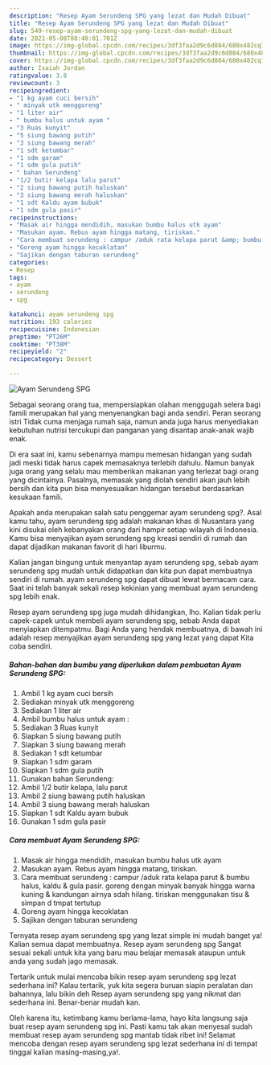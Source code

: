 ```yaml
---
description: "Resep Ayam Serundeng SPG yang lezat dan Mudah Dibuat"
title: "Resep Ayam Serundeng SPG yang lezat dan Mudah Dibuat"
slug: 549-resep-ayam-serundeng-spg-yang-lezat-dan-mudah-dibuat
date: 2021-05-08T08:48:01.701Z
image: https://img-global.cpcdn.com/recipes/3df3faa2d9c6d884/680x482cq70/ayam-serundeng-spg-foto-resep-utama.jpg
thumbnail: https://img-global.cpcdn.com/recipes/3df3faa2d9c6d884/680x482cq70/ayam-serundeng-spg-foto-resep-utama.jpg
cover: https://img-global.cpcdn.com/recipes/3df3faa2d9c6d884/680x482cq70/ayam-serundeng-spg-foto-resep-utama.jpg
author: Isaiah Jordan
ratingvalue: 3.8
reviewcount: 3
recipeingredient:
- "1 kg ayam cuci bersih"
- " minyak utk menggoreng"
- "1 liter air"
- " bumbu halus untuk ayam "
- "3 Ruas kunyit"
- "5 siung bawang putih"
- "3 siung bawang merah"
- "1 sdt ketumbar"
- "1 sdm garam"
- "1 sdm gula putih"
- " bahan Serundeng"
- "1/2 butir kelapa lalu parut"
- "2 siung bawang putih haluskan"
- "3 siung bawang merah haluskan"
- "1 sdt Kaldu ayam bubuk"
- "1 sdm gula pasir"
recipeinstructions:
- "Masak air hingga mendidih, masukan bumbu halus utk ayam"
- "Masukan ayam. Rebus ayam hingga matang, tiriskan."
- "Cara membuat serundeng : campur /aduk rata kelapa parut &amp; bumbu halus, kaldu &amp; gula pasir. goreng dengan minyak banyak hingga warna kuning &amp; kandungan airnya sdah hilang. tiriskan menggunakan tisu &amp; simpan d tmpat tertutup"
- "Goreng ayam hingga kecoklatan"
- "Sajikan dengan taburan serundeng"
categories:
- Resep
tags:
- ayam
- serundeng
- spg

katakunci: ayam serundeng spg 
nutrition: 193 calories
recipecuisine: Indonesian
preptime: "PT26M"
cooktime: "PT38M"
recipeyield: "2"
recipecategory: Dessert

---
```



![Ayam Serundeng SPG](https://img-global.cpcdn.com/recipes/3df3faa2d9c6d884/680x482cq70/ayam-serundeng-spg-foto-resep-utama.jpg)

Sebagai seorang orang tua, mempersiapkan olahan menggugah selera bagi famili merupakan hal yang menyenangkan bagi anda sendiri. Peran seorang istri Tidak cuma menjaga rumah saja, namun anda juga harus menyediakan kebutuhan nutrisi tercukupi dan panganan yang disantap anak-anak wajib enak.

Di era  saat ini, kamu sebenarnya mampu memesan hidangan yang sudah jadi meski tidak harus capek memasaknya terlebih dahulu. Namun banyak juga orang yang selalu mau memberikan makanan yang terlezat bagi orang yang dicintainya. Pasalnya, memasak yang diolah sendiri akan jauh lebih bersih dan kita pun bisa menyesuaikan hidangan tersebut berdasarkan kesukaan famili. 



Apakah anda merupakan salah satu penggemar ayam serundeng spg?. Asal kamu tahu, ayam serundeng spg adalah makanan khas di Nusantara yang kini disukai oleh kebanyakan orang dari hampir setiap wilayah di Indonesia. Kamu bisa menyajikan ayam serundeng spg kreasi sendiri di rumah dan dapat dijadikan makanan favorit di hari liburmu.

Kalian jangan bingung untuk menyantap ayam serundeng spg, sebab ayam serundeng spg mudah untuk didapatkan dan kita pun dapat membuatnya sendiri di rumah. ayam serundeng spg dapat dibuat lewat bermacam cara. Saat ini telah banyak sekali resep kekinian yang membuat ayam serundeng spg lebih enak.

Resep ayam serundeng spg juga mudah dihidangkan, lho. Kalian tidak perlu capek-capek untuk membeli ayam serundeng spg, sebab Anda dapat menyiapkan ditempatmu. Bagi Anda yang hendak membuatnya, di bawah ini adalah resep menyajikan ayam serundeng spg yang lezat yang dapat Kita coba sendiri.

<!--inarticleads1-->

##### Bahan-bahan dan bumbu yang diperlukan dalam pembuatan Ayam Serundeng SPG:

1. Ambil 1 kg ayam cuci bersih
1. Sediakan  minyak utk menggoreng
1. Sediakan 1 liter air
1. Ambil  bumbu halus untuk ayam :
1. Sediakan 3 Ruas kunyit
1. Siapkan 5 siung bawang putih
1. Siapkan 3 siung bawang merah
1. Sediakan 1 sdt ketumbar
1. Siapkan 1 sdm garam
1. Siapkan 1 sdm gula putih
1. Gunakan  bahan Serundeng:
1. Ambil 1/2 butir kelapa, lalu parut
1. Ambil 2 siung bawang putih haluskan
1. Ambil 3 siung bawang merah haluskan
1. Siapkan 1 sdt Kaldu ayam bubuk
1. Gunakan 1 sdm gula pasir




<!--inarticleads2-->

##### Cara membuat Ayam Serundeng SPG:

1. Masak air hingga mendidih, masukan bumbu halus utk ayam
1. Masukan ayam. Rebus ayam hingga matang, tiriskan.
1. Cara membuat serundeng : campur /aduk rata kelapa parut &amp; bumbu halus, kaldu &amp; gula pasir. goreng dengan minyak banyak hingga warna kuning &amp; kandungan airnya sdah hilang. tiriskan menggunakan tisu &amp; simpan d tmpat tertutup
1. Goreng ayam hingga kecoklatan
1. Sajikan dengan taburan serundeng




Ternyata resep ayam serundeng spg yang lezat simple ini mudah banget ya! Kalian semua dapat membuatnya. Resep ayam serundeng spg Sangat sesuai sekali untuk kita yang baru mau belajar memasak ataupun untuk anda yang sudah jago memasak.

Tertarik untuk mulai mencoba bikin resep ayam serundeng spg lezat sederhana ini? Kalau tertarik, yuk kita segera buruan siapin peralatan dan bahannya, lalu bikin deh Resep ayam serundeng spg yang nikmat dan sederhana ini. Benar-benar mudah kan. 

Oleh karena itu, ketimbang kamu berlama-lama, hayo kita langsung saja buat resep ayam serundeng spg ini. Pasti kamu tak akan menyesal sudah membuat resep ayam serundeng spg mantab tidak ribet ini! Selamat mencoba dengan resep ayam serundeng spg lezat sederhana ini di tempat tinggal kalian masing-masing,ya!.

